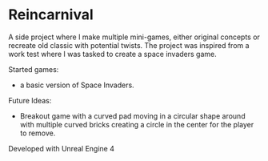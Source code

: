 # Reincarnival
A side project where I make multiple mini-games, either original concepts or recreate old classic with potential twists. The project was inspired from a work test where I was tasked to create a space invaders game.

Started games:
* a basic version of Space Invaders.

Future Ideas:
* Breakout game with a curved pad moving in a circular shape around with multiple curved bricks creating a circle in the center for the player to remove.

Developed with Unreal Engine 4
